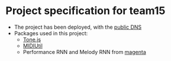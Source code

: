 # Project specification for team15

- The project has been deployed, with the [public DNS](http://ec2-3-21-205-21.us-east-2.compute.amazonaws.com/)
- Packages used in this project: 
    - [Tone.js](https://github.com/Tonejs/Tone.js) 
    - [MIDIUtil](https://github.com/MarkCWirt/MIDIUtil)
    - Performance RNN and Melody RNN from [magenta](https://github.com/tensorflow/magenta) 

